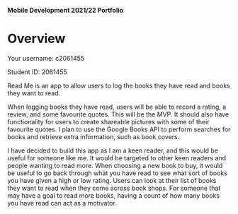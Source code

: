 **Mobile Development 2021/22 Portfolio**
# Overview

Your username: c2061455

Student ID: 2061455

Read Me is an app to allow users to log the books they have read and books they want to read.

When logging books they have read, users will be able to record a rating, a review, and some favourite quotes. This will be the MVP. It should also have functionality for users to create shareable pictures with some of their favourite quotes. I plan to use the Google Books API to perform searches for books and retrieve extra information, such as book covers.

I have decided to build this app as I am a keen reader, and this would be useful for someone like me. It would be targeted to other keen readers and people wanting to read more. When choosing a new book to buy, it would be useful to go back through what you have read to see what sort of books you have given a high or low rating. Users can look at their list of books they want to read when they come across book shops. For someone that may have a goal to read more books, having a count of how many books you have read can act as a motivator.


